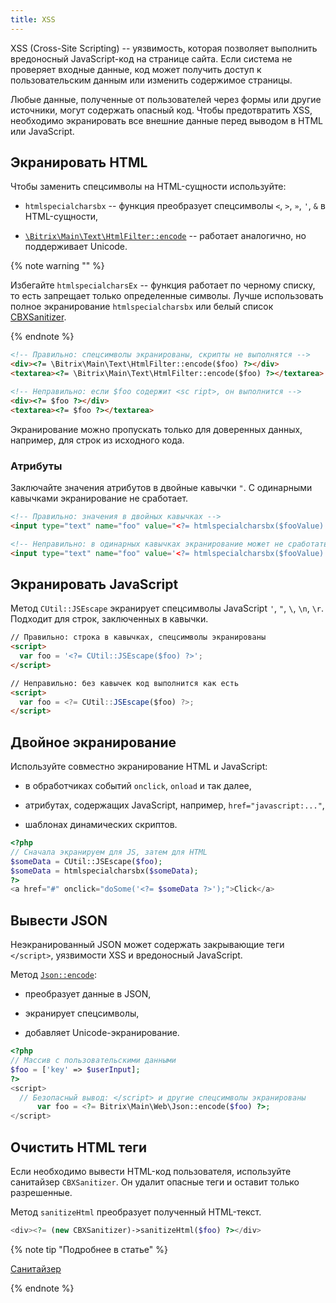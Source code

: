 ```yaml
---
title: XSS
---
```


XSS (Cross-Site Scripting) -- уязвимость, которая позволяет выполнить вредоносный JavaScript-код на странице сайта. Если система не проверяет входные данные, код может получить доступ к пользовательским данным или изменить содержимое страницы.

Любые данные, полученные от пользователей через формы или другие источники, могут содержать опасный код. Чтобы предотвратить XSS, необходимо экранировать все внешние данные перед выводом в HTML или JavaScript.

## Экранировать HTML

Чтобы заменить спецсимволы на HTML-сущности используйте:

-  `htmlspecialcharsbx` -- функция преобразует спецсимволы `<`, `>`, `»`, `'`, `&` в HTML-сущности,

-  [`\Bitrix\Main\Text\HtmlFilter::encode`](https://docs.1c-bitrix.ru/api/classes/Bitrix-Main-Text-HtmlFilter.html#method_encode) -- работает аналогично, но поддерживает Unicode.

{% note warning "" %}

Избегайте `htmlspecialcharsEx` -- функция работает по черному списку, то есть запрещает только определенные символы. Лучше использовать полное экранирование `htmlspecialcharsbx` или белый список [CBXSanitizer](./sanitizer).

{% endnote %}

```html
<!-- Правильно: спецсимволы экранированы, скрипты не выполнятся -->
<div><?= \Bitrix\Main\Text\HtmlFilter::encode($foo) ?></div>
<textarea><?= \Bitrix\Main\Text\HtmlFilter::encode($foo) ?></textarea>

<!-- Неправильно: если $foo содержит <sc ript>, он выполнится -->
<div><?= $foo ?></div>
<textarea><?= $foo ?></textarea>
```

Экранирование можно пропускать только для доверенных данных, например, для строк из исходного кода.

### Атрибуты

Заключайте значения атрибутов в двойные кавычки `"`. С одинарными кавычками экранирование не сработает.

```html
<!-- Правильно: значения в двойных кавычках -->
<input type="text" name="foo" value="<?= htmlspecialcharsbx($fooValue) ?>" />

<!-- Неправильно: в одинарных кавычках экранирование может не сработать -->
<input type="text" name="foo" value='<?= htmlspecialcharsbx($fooValue) ?>' />
```

## Экранировать JavaScript

Метод `CUtil::JSEscape` экранирует спецсимволы JavaScript `'`, `"`, `\`, `\n`, `\r`. Подходит для строк, заключенных в кавычки.

```html
// Правильно: строка в кавычках, спецсимволы экранированы
<script>
  var foo = '<?= CUtil::JSEscape($foo) ?>';
</script>

// Неправильно: без кавычек код выполнится как есть
<script>
  var foo = <?= CUtil::JSEscape($foo) ?>;
</script>
```

## Двойное экранирование

Используйте совместно экранирование HTML и JavaScript:

-  в обработчиках событий `onclick`, `onload` и так далее,

-  атрибутах, содержащих JavaScript, например, `href="javascript:..."`,

-  шаблонах динамических скриптов.

```php
<?php
// Сначала экранируем для JS, затем для HTML
$someData = CUtil::JSEscape($foo);
$someData = htmlspecialcharsbx($someData);
?>
<a href="#" onclick="doSome('<?= $someData ?>');">Click</a>
```

## Вывести JSON

Неэкранированный JSON может содержать закрывающие теги `</script>`, уязвимости XSS и вредоносный JavaScript.

Метод [`Json::encode`](https://docs.1c-bitrix.ru/api/classes/Bitrix-Main-Web-Json.html#method_encode):

-  преобразует данные в JSON,

-  экранирует спецсимволы,

-  добавляет Unicode-экранирование.

```php
<?php 
// Массив с пользовательскими данными
$foo = ['key' => $userInput]; 
?>
<script>
  // Безопасный вывод: </script> и другие спецсимволы экранированы
	  var foo = <?= Bitrix\Main\Web\Json::encode($foo) ?>;
</script>
```

## Очистить HTML теги

Если необходимо вывести HTML-код пользователя, используйте санитайзер `CBXSanitizer`. Он удалит опасные теги и оставит только разрешенные.

Метод `sanitizeHtml` преобразует полученный HTML-текст.

```php
<div><?= (new CBXSanitizer)->sanitizeHtml($foo) ?></div>
```

{% note tip "Подробнее в статье" %}

[Санитайзер](./sanitizer)

{% endnote %}

